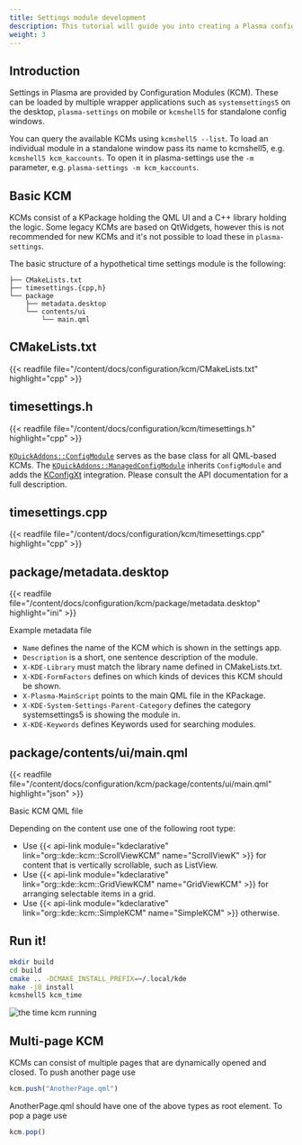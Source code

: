 ```yaml
---
title: Settings module development
description: This tutorial will guide you into creating a Plasma configuration module.
weight: 3
---
```


## Introduction

Settings in Plasma are provided by Configuration Modules (KCM). These can be loaded by multiple wrapper applications
such as `systemsettings5` on the desktop, `plasma-settings` on mobile or `kcmshell5` for standalone config windows.

You can query the available KCMs using `kcmshell5 --list`. To load an individual module in a standalone window pass its
name to kcmshell5, e.g. `kcmshell5 kcm_kaccounts`. To open it in plasma-settings use the `-m` parameter, e.g. `plasma-settings -m kcm_kaccounts`.

## Basic KCM

KCMs consist of a KPackage holding the QML UI and a C++ library holding the logic. Some legacy KCMs are based on QtWidgets,
however this is not recommended for new KCMs and it's not possible to load these in `plasma-settings`.

The basic structure of a hypothetical time settings module is the following:


```
├── CMakeLists.txt
├── timesettings.{cpp,h}
└── package
    ├── metadata.desktop
    └── contents/ui
        └── main.qml
```


## CMakeLists.txt

{{< readfile file="/content/docs/configuration/kcm/CMakeLists.txt" highlight="cpp" >}}

## timesettings.h

{{< readfile file="/content/docs/configuration/kcm/timesettings.h" highlight="cpp" >}}

[`KQuickAddons::ConfigModule`](https://api.kde.org/frameworks/kdeclarative/html/classKQuickAddons_1_1ConfigModule.html)
serves as the base class for all QML-based KCMs. The
[`KQuickAddons::ManagedConfigModule`](https://api.kde.org/frameworks/kdeclarative/html/classKQuickAddons_1_1ManagedConfigModule.html) inherits `ConfigModule` and adds the [KConfigXt](kconfig_xt) integration.
Please consult the API documentation for a full description.

## timesettings.cpp

{{< readfile file="/content/docs/configuration/kcm/timesettings.cpp" highlight="cpp" >}}

## package/metadata.desktop

{{< readfile file="/content/docs/configuration/kcm/package/metadata.desktop" highlight="ini" >}}

Example metadata file

* `Name` defines the name of the KCM which is shown in the settings app.
* `Description` is a short, one sentence description of the module.
* `X-KDE-Library` must match the library name defined in CMakeLists.txt.
* `X-KDE-FormFactors` defines on which kinds of devices this KCM should be shown.
* `X-Plasma-MainScript` points to the main QML file in the KPackage.
* `X-KDE-System-Settings-Parent-Category` defines the category systemsettings5 is showing the module in.
* `X-KDE-Keywords` defines Keywords used for searching modules.

## package/contents/ui/main.qml

{{< readfile file="/content/docs/configuration/kcm/package/contents/ui/main.qml" highlight="json" >}}

Basic KCM QML file

Depending on the content use one of the following root type:

 - Use {{< api-link module="kdeclarative" link="org::kde::kcm::ScrollViewKCM" name="ScrollViewK" >}} for content that is vertically scrollable, such as ListView.
 - Use {{< api-link module="kdeclarative" link="org::kde::kcm::GridViewKCM" name="GridViewKCM" >}} for arranging selectable items in a grid.
 - Use {{< api-link module="kdeclarative" link="org::kde::kcm::SimpleKCM" name="SimpleKCM" >}} otherwise.

## Run it!

```bash
mkdir build
cd build
cmake .. -DCMAKE_INSTALL_PREFIX=~/.local/kde
make -j8 install
kcmshell5 kcm_time
```

![the time kcm running](./screenshot-kcm.png)

## Multi-page KCM

KCMs can consist of multiple pages that are dynamically opened and closed. To push another page use

```js
kcm.push("AnotherPage.qml")
```

AnotherPage.qml should have one of the above types as root element. To pop a page use

```js
kcm.pop()
```
